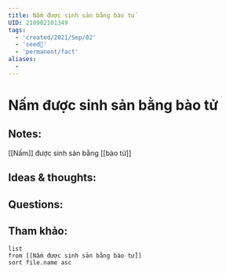 ```yaml
---
title: Nấm được sinh sản bằng bào tử
UID: 210902101349
tags:
  - 'created/2021/Sep/02'
  - 'seed🥜'
  - 'permanent/fact'
aliases:
  - 
---
```

# Nấm được sinh sản bằng bào tử

## Notes:
[[Nấm]] được sinh sản bằng [[bào tử]]

## Ideas & thoughts:

## Questions:


## Tham khảo:
```dataview
list
from [[Nấm được sinh sản bằng bào tử]]
sort file.name asc
```